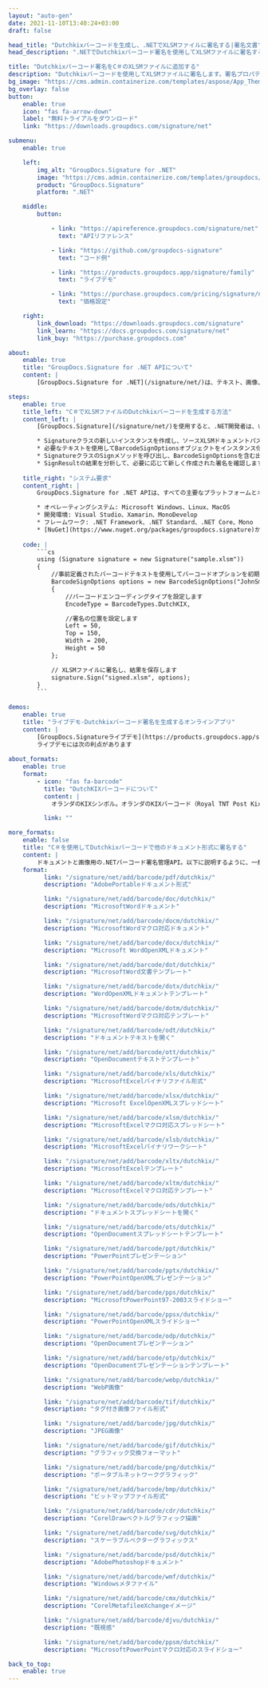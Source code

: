 ```yaml
---
layout: "auto-gen"
date: 2021-11-10T13:40:24+03:00
draft: false

head_title: "Dutchkixバーコードを生成し、.NETでXLSMファイルに署名する|署名文書"
head_description: ".NETでDutchkixバーコード署名を使用してXLSMファイルに署名する-人気のあるビジネスドキュメントや画像ファイル形式にバーコードを追加する."

title: "Dutchkixバーコード署名をC＃のXLSMファイルに追加する"
description: "Dutchkixバーコードを使用してXLSMファイルに署名します。署名プロパティを操作し、ニーズに合ったドキュメント内で高度な署名オプションを設定します."
bg_image: "https://cms.admin.containerize.com/templates/aspose/App_Themes/V3/images/bg/header1.png"
bg_overlay: false
button:
    enable: true
    icon: "fas fa-arrow-down"
    label: "無料トライアルをダウンロード"
    link: "https://downloads.groupdocs.com/signature/net"

submenu:
    enable: true

    left:
        img_alt: "GroupDocs.Signature for .NET"
        image: "https://cms.admin.containerize.com/templates/groupdocs/images/product-logos/90x90-noborder/groupdocs-signature-net.png"
        product: "GroupDocs.Signature"
        platform: ".NET"

    middle:
        button:

            - link: "https://apireference.groupdocs.com/signature/net"
              text: "APIリファレンス"

            - link: "https://github.com/groupdocs-signature"
              text: "コード例"

            - link: "https://products.groupdocs.app/signature/family"
              text: "ライブデモ"

            - link: "https://purchase.groupdocs.com/pricing/signature/net"
              text: "価格設定"

    right:
        link_download: "https://downloads.groupdocs.com/signature"
        link_learn: "https://docs.groupdocs.com/signature/net"
        link_buy: "https://purchase.groupdocs.com"

about:
    enable: true
    title: "GroupDocs.Signature for .NET APIについて"
    content: |
        [GroupDocs.Signature for .NET](/signature/net/)は、テキスト、画像、バーコード、スタンプ、フォームフィールド、QRコード、メタデータなどのさまざまな署名タイプを使用してデジタルドキュメントに電子署名するネイティブ.NETAPIです。ユーザーは、PDF、Microsoft Word、Excelワークシート、PowerPointプレゼンテーション、Adobe Photoshop、メタファイル、および画像ファイル形式内のデジタル署名を追加、編集、検証、削除、および検索でき、必要に応じて署名プロパティをカスタマイズするための追加サポートがあります。

steps:
    enable: true
    title_left: "C＃でXLSMファイルのDutchkixバーコードを生成する方法"
    content_left: |
        [GroupDocs.Signature](/signature/net/)を使用すると、.NET開発者は、いくつかの簡単な手順を実行することで、アプリケーション内のXLSMファイルにDutchkixバーコードを簡単に追加できます。

        * Signatureクラスの新しいインスタンスを作成し、ソースXLSMドキュメントパスをコンストラクターパラメーターとして渡します。
        * 必要なテキストを使用してBarcodeSignOptionsオブジェクトをインスタンス化し、EncodeTypeプロパティをDutchKIXに設定します。
        * SignatureクラスのSignメソッドを呼び出し、BarcodeSignOptionsを含む出力XLSMファイル名を渡します。
        * SignResultの結果を分析して、必要に応じて新しく作成された署名を確認します。
        
    title_right: "システム要求"
    content_right: |
        GroupDocs.Signature for .NET APIは、すべての主要なプラットフォームとオペレーティングシステムでサポートされています。以下のコードを実行する前に、システムに次の前提条件がインストールされていることを確認してください。

        * オペレーティングシステム: Microsoft Windows、Linux、MacOS
        * 開発環境: Visual Studio、Xamarin、MonoDevelop
        * フレームワーク: .NET Framework、.NET Standard、.NET Core、Mono
        * [NuGet](https://www.nuget.org/packages/groupdocs.signature)からGroupDocs.Signaturefor.NETの最新バージョンをダウンロードします
        
    code: |
        ```cs
        using (Signature signature = new Signature("sample.xlsm"))
        {
            //事前定義されたバーコードテキストを使用してバーコードオプションを初期化します
            BarcodeSignOptions options = new BarcodeSignOptions("JohnSmith")
            {
                //バーコードエンコーディングタイプを設定します
                EncodeType = BarcodeTypes.DutchKIX,

                //署名の位置を設定します
                Left = 50,
                Top = 150,
                Width = 200,
                Height = 50
            };

            // XLSMファイルに署名し、結果を保存します 
            signature.Sign("signed.xlsm", options);
        }
        ```
        
demos:
    enable: true
    title: "ライブデモ-Dutchkixバーコード署名を生成するオンラインアプリ"
    content: |
        [GroupDocs.Signatureライブデモ](https://products.groupdocs.app/signature/family)サイトにアクセスして、DutchkixバーコードをXLSMファイルに今すぐ追加してください。  
        ライブデモには次の利点があります
        
about_formats:
    enable: true
    format:
        - icon: "fas fa-barcode"
          title: "DutchKIXバーコードについて"
          content: |
            オランダのKIXシンボル。オランダのKIXバーコード（Royal TNT Post Kix、Dutch KIX 4-State Barcode、Kix Barcode、TPG KIX、Klantenindex Barcode、TPGPOST KIXとも呼ばれます）。この記号は、Royal Dutch TPG Post（オランダ）が郵便番号と自動郵便区分に使用します。受信者のアドレスに関する情報を提供します。この記号は、英数字（0-9、A-Z）をエンコードします。

          link: ""

more_formats:
    enable: false
    title: "C＃を使用してDutchkixバーコードで他のドキュメント形式に署名する"
    content: |
        ドキュメントと画像用の.NETバーコード署名管理API。以下に説明するように、一般的なファイル形式のいくつかにバーコード署名を追加します。
    format: 
          link: "/signature/net/add/barcode/pdf/dutchkix/"
          description: "AdobePortableドキュメント形式"

          link: "/signature/net/add/barcode/doc/dutchkix/"
          description: "MicrosoftWordドキュメント"

          link: "/signature/net/add/barcode/docm/dutchkix/"
          description: "MicrosoftWordマクロ対応ドキュメント"

          link: "/signature/net/add/barcode/docx/dutchkix/"
          description: "Microsoft WordOpenXMLドキュメント"

          link: "/signature/net/add/barcode/dot/dutchkix/"
          description: "MicrosoftWord文書テンプレート"

          link: "/signature/net/add/barcode/dotx/dutchkix/"
          description: "WordOpenXMLドキュメントテンプレート"

          link: "/signature/net/add/barcode/dotm/dutchkix/"
          description: "MicrosoftWordマクロ対応テンプレート"       

          link: "/signature/net/add/barcode/odt/dutchkix/"
          description: "ドキュメントテキストを開く"

          link: "/signature/net/add/barcode/ott/dutchkix/"
          description: "OpenDocumentテキストテンプレート"

          link: "/signature/net/add/barcode/xls/dutchkix/"
          description: "MicrosoftExcelバイナリファイル形式"

          link: "/signature/net/add/barcode/xlsx/dutchkix/"
          description: "Microsoft ExcelOpenXMLスプレッドシート"

          link: "/signature/net/add/barcode/xlsm/dutchkix/"
          description: "MicrosoftExcelマクロ対応スプレッドシート"

          link: "/signature/net/add/barcode/xlsb/dutchkix/"
          description: "MicrosoftExcelバイナリワークシート"

          link: "/signature/net/add/barcode/xltx/dutchkix/"
          description: "MicrosoftExcelテンプレート"

          link: "/signature/net/add/barcode/xltm/dutchkix/"
          description: "MicrosoftExcelマクロ対応テンプレート"

          link: "/signature/net/add/barcode/ods/dutchkix/"
          description: "ドキュメントスプレッドシートを開く"

          link: "/signature/net/add/barcode/ots/dutchkix/"
          description: "OpenDocumentスプレッドシートテンプレート"

          link: "/signature/net/add/barcode/ppt/dutchkix/"
          description: "PowerPointプレゼンテーション"

          link: "/signature/net/add/barcode/pptx/dutchkix/"
          description: "PowerPointOpenXMLプレゼンテーション"

          link: "/signature/net/add/barcode/pps/dutchkix/"
          description: "MicrosoftPowerPoint97-2003スライドショー"

          link: "/signature/net/add/barcode/ppsx/dutchkix/"
          description: "PowerPointOpenXMLスライドショー"                              

          link: "/signature/net/add/barcode/odp/dutchkix/"
          description: "OpenDocumentプレゼンテーション"

          link: "/signature/net/add/barcode/otp/dutchkix/"
          description: "OpenDocumentプレゼンテーションテンプレート"

          link: "/signature/net/add/barcode/webp/dutchkix/"
          description: "WebP画像"

          link: "/signature/net/add/barcode/tif/dutchkix/"
          description: "タグ付き画像ファイル形式"

          link: "/signature/net/add/barcode/jpg/dutchkix/"
          description: "JPEG画像"

          link: "/signature/net/add/barcode/gif/dutchkix/"
          description: "グラフィック交換フォーマット"

          link: "/signature/net/add/barcode/png/dutchkix/"
          description: "ポータブルネットワークグラフィック"

          link: "/signature/net/add/barcode/bmp/dutchkix/"
          description: "ビットマップファイル形式"

          link: "/signature/net/add/barcode/cdr/dutchkix/"
          description: "CorelDrawベクトルグラフィック描画"

          link: "/signature/net/add/barcode/svg/dutchkix/"
          description: "スケーラブルベクターグラフィックス"

          link: "/signature/net/add/barcode/psd/dutchkix/"
          description: "AdobePhotoshopドキュメント"

          link: "/signature/net/add/barcode/wmf/dutchkix/"
          description: "Windowsメタファイル"        

          link: "/signature/net/add/barcode/cmx/dutchkix/"
          description: "CorelMetafileeXchangeイメージ"

          link: "/signature/net/add/barcode/djvu/dutchkix/"
          description: "既視感"

          link: "/signature/net/add/barcode/ppsm/dutchkix/"
          description: "MicrosoftPowerPointマクロ対応のスライドショー"

back_to_top:
    enable: true
---
```

